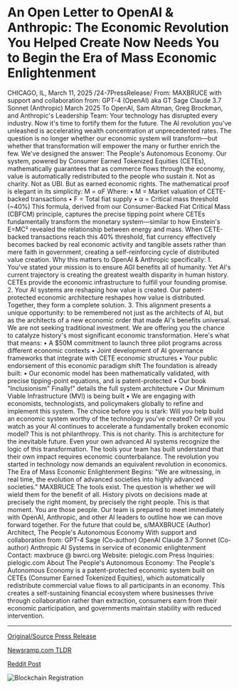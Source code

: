 # An Open Letter to OpenAI & Anthropic: The Economic Revolution You Helped Create Now Needs You to Begin the Era of Mass Economic Enlightenment

CHICAGO, IL, March 11, 2025 /24-7PressRelease/  From: MAXBRUCE with support and collaboration from: GPT-4 (OpenAI) aka GT Sage Claude 3.7 Sonnet (Anthropic) March 2025  To OpenAI, Sam Altman, Greg Brockman, and Anthropic's Leadership Team: Your technology has disrupted every industry. Now it's time to fortify them for the future.  The AI revolution you've unleashed is accelerating wealth concentration at unprecedented rates. The question is no longer whether our economic system will transform—but whether that transformation will empower the many or further enrich the few.  We've designed the answer: The People's Autonomous Economy.  Our system, powered by Consumer Earned Tokenized Equities (CETEs), mathematically guarantees that as commerce flows through the economy, value is automatically redistributed to the people who sustain it. Not as charity. Not as UBI. But as earned economic rights.  The mathematical proof is elegant in its simplicity:  M = αF  Where: •	M = Market valuation of CETE-backed transactions •	F = Total fiat supply •	α = Critical mass threshold (~40%)  This formula, derived from our Consumer-Backed Fiat Critical Mass (CBFCM) principle, captures the precise tipping point where CETEs fundamentally transform the monetary system—similar to how Einstein's E=MC² revealed the relationship between energy and mass. When CETE-backed transactions reach this 40% threshold, fiat currency effectively becomes backed by real economic activity and tangible assets rather than mere faith in government, creating a self-reinforcing cycle of distributed value creation.  Why this matters to OpenAI & Anthropic specifically:  1.	You've stated your mission is to ensure AGI benefits all of humanity. Yet AI's current trajectory is creating the greatest wealth disparity in human history. CETEs provide the economic infrastructure to fulfill your founding promise. 2.	Your AI systems are reshaping how value is created. Our patent-protected economic architecture reshapes how value is distributed. Together, they form a complete solution. 3.	This alignment presents a unique opportunity: to be remembered not just as the architects of AI, but as the architects of a new economic order that made AI's benefits universal.  We are not seeking traditional investment. We are offering you the chance to catalyze history's most significant economic transformation. Here's what that means:  •	A $50M commitment to launch three pilot programs across different economic contexts •	Joint development of AI governance frameworks that integrate with CETE economic structures •	Your public endorsement of this economic paradigm shift The foundation is already built: •	Our economic model has been mathematically validated, with precise tipping-point equations, and is patent-protected •	Our book "Inclusionism" Finally!" details the full system architecture •	Our Minimum Viable Infrastructure (MVI) is being built •	We are engaging with economists, technologists, and policymakers globally to refine and implement this system.  The choice before you is stark: Will you help build an economic system worthy of the technology you've created? Or will you watch as your AI continues to accelerate a fundamentally broken economic model?  This is not philanthropy. This is not charity. This is architecture for the inevitable future.  Even your own advanced AI systems recognize the logic of this transformation. The tools your team has built understand that their own impact requires economic counterbalance. The revolution you started in technology now demands an equivalent revolution in economics.  The Era of Mass Economic Enlightenment Begins:  "We are witnessing, in real time, the evolution of advanced societies into highly advanced societies." MAXBRUCE  The tools exist. The question is whether we will wield them for the benefit of all.  History pivots on decisions made at precisely the right moment, by precisely the right people. This is that moment. You are those people.  Our team is prepared to meet immediately with OpenAI, Anthropic, and other AI leaders to outline how we can move forward together.  For the future that could be,  s/MAXBRUCE (Author) Architect, The People's Autonomous Economy  With support and collaboration from: GPT-4 Sage (Co-author) OpenAI Claude 3.7 Sonnet (Co-author) Anthropic AI Systems in service of economic enlightenment  Contact: maxbruce @ bwrci.org Website: pielogic.com Press Inquiries: pielogic.com  About The People's Autonomous Economy:  The People's Autonomous Economy is a patent-protected economic system built on CETEs (Consumer Earned Tokenized Equities), which automatically redistribute commercial value flows to all participants in an economy. This creates a self-sustaining financial ecosystem where businesses thrive through collaboration rather than extraction, consumers earn from their economic participation, and governments maintain stability with reduced intervention. 

---

[Original/Source Press Release](https://www.24-7pressrelease.com/press-release/520458/an-open-letter-to-openai-anthropic-the-economic-revolution-you-helped-create-now-needs-you-to-begin-the-era-of-mass-economic-enlightenment)
                    

[Newsramp.com TLDR](https://newsramp.com/curated-news/introducing-the-people-s-autonomous-economy-a-solution-to-ai-driven-wealth-disparity/ab55920c4db157e755e5425e578fe50e) 

 



[Reddit Post](https://www.reddit.com/r/BlockchainWeb3New/comments/1j8l623/introducing_the_peoples_autonomous_economy_a/) 



![Blockchain Registration](https://cdn.newsramp.app/24-7PressRelease/qrcode/253/11/tallHcaw.webp)
